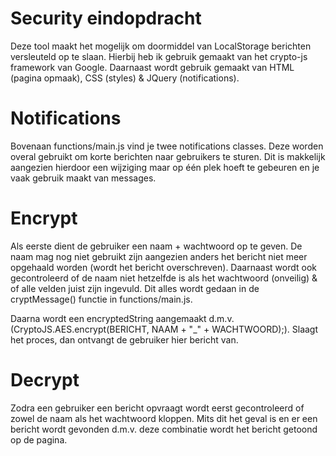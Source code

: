 # Security eindopdracht
Deze tool maakt het mogelijk om doormiddel van LocalStorage berichten versleuteld op te slaan. Hierbij heb ik gebruik gemaakt van het crypto-js framework van Google. Daarnaast wordt gebruik gemaakt van HTML (pagina opmaak), CSS (styles) & JQuery (notifications).

# Notifications
Bovenaan functions/main.js vind je twee notifications classes. Deze worden overal gebruikt om korte berichten naar gebruikers te sturen. Dit is makkelijk aangezien hierdoor een wijziging maar op één plek hoeft te gebeuren en je vaak gebruik maakt van messages.

# Encrypt
Als eerste dient de gebruiker een naam + wachtwoord op te geven. De naam mag nog niet gebruikt zijn aangezien anders het bericht niet meer opgehaald worden (wordt het bericht overschreven). Daarnaast wordt ook gecontroleerd of de naam niet hetzelfde is als het wachtwoord (onveilig) & of alle velden juist zijn ingevuld. Dit alles wordt gedaan in de cryptMessage() functie in functions/main.js.

Daarna wordt een encryptedString aangemaakt d.m.v. (CryptoJS.AES.encrypt(BERICHT, NAAM + "_" + WACHTWOORD);).
Slaagt het proces, dan ontvangt de gebruiker hier bericht van.

# Decrypt
Zodra een gebruiker een bericht opvraagt wordt eerst gecontroleerd of zowel de naam als het wachtwoord kloppen. Mits dit het geval is en er een bericht wordt gevonden d.m.v. deze combinatie wordt het bericht getoond op de pagina.
